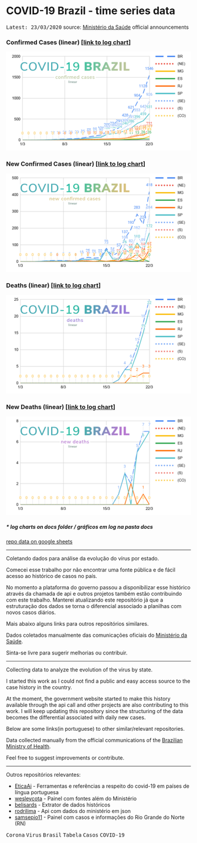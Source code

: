 # COVID-19 Brazil - time series data

<kbd>Latest: 23/03/2020</kbd> source: [Ministério da Saúde](http://plataforma.saude.gov.br/novocoronavirus/) official announcements

### Confirmed Cases (linear) [[link to log chart](/docs/confirmed-log.png)]
![Confirmed Linear Chart](/docs/confirmed-linear.png)

### New Confirmed Cases (linear) [[link to log chart](/docs/confirmed-new-log.png)]
![New Linear Chart](/docs/confirmed-new-linear.png)

### Deaths (linear) [[link to log chart](/docs/deaths-log.png)]
![New Linear Chart](/docs/deaths-linear.png)

### New Deaths (linear) [[link to log chart](/docs/deaths-new-log.png)]
![New Linear Chart](/docs/deaths-new-linear.png)

##### * log charts on docs folder / gráficos em log na pasta docs 


[repo data on google sheets](https://docs.google.com/spreadsheets/d/1L1CnyeKA8ZJprzFCa3ZiRIzcP44mahmcG4M_hnlbMFQ/edit?usp=sharing)

----

Coletando dados para análise da evolução do vírus por estado.

Comecei esse trabalho por não encontrar uma fonte pública e de fácil acesso ao histórico de casos no país. 

No momento a plataforma do governo passou a disponibilizar esse histórico através da chamada de api e outros projetos também estão contribuindo com este trabalho. Manterei atualizando este repositório já que a estruturação dos dados se torna o diferencial associado a planilhas com novos casos diários.

Mais abaixo alguns links para outros repositórios similares.

Dados coletados manualmente das comunicações oficiais do [Ministério da Saúde](http://plataforma.saude.gov.br/novocoronavirus/).

Sinta-se livre para sugerir melhorias ou contribuir.

----

Collecting data to analyze the evolution of the virus by state.

I started this work as I could not find a public and easy access source to the case history in the country.

At the moment, the government website started to make this history available through the api call and other projects are also contributing to this work. I will keep updating this repository since the structuring of the data becomes the differential associated with daily new cases.

Below are some links(in portuguese) to other similar/relevant repositories.

Data collected manually from the official communications of the [Brazilian Ministry of Health](http://plataforma.saude.gov.br/novocoronavirus/).

Feel free to suggest improvements or contribute.


----

Outros repositórios relevantes:
- [EticaAi](https://github.com/EticaAI/coronavirus-cplp) - Ferramentas e referências a respeito do covid-19 em países de língua portuguesa
- [wesleycota](https://labs.wesleycota.com/sarscov2/br/#) - Painel com fontes além do Ministério
- [belisards](https://github.com/belisards/coronabr) - Extrator de dados históricos
- [rodrilima](https://github.com/rodrilima/corona-analytic-api) - Api com dados do ministério em json
- [samsepio11](https://samsepiol1.github.io/) - Painel com casos e informações do Rio Grande do Norte (RN)


<kbd>Corona</kbd> <kbd>Virus</kbd> <kbd>Brasil</kbd> <kbd>Tabela</kbd> <kbd>Casos</kbd> <kbd>COVID-19</kbd>